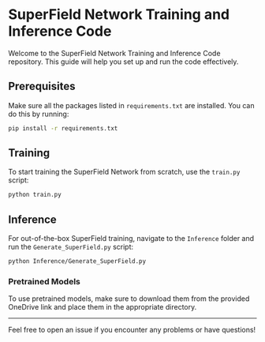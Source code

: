 # SuperField Network Training and Inference Code

Welcome to the SuperField Network Training and Inference Code repository. This guide will help you set up and run the code effectively.

## Prerequisites

Make sure all the packages listed in `requirements.txt` are installed. You can do this by running:

```bash
pip install -r requirements.txt
```

## Training

To start training the SuperField Network from scratch, use the `train.py` script:

```bash
python train.py
```

## Inference

For out-of-the-box SuperField training, navigate to the `Inference` folder and run the `Generate_SuperField.py` script:

```bash
python Inference/Generate_SuperField.py
```

### Pretrained Models

To use pretrained models, make sure to download them from the provided OneDrive link and place them in the appropriate directory.

---

Feel free to open an issue if you encounter any problems or have questions!
